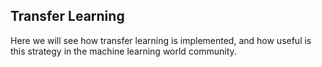 ## Transfer Learning

Here we will see how transfer learning is implemented, and how useful is this strategy in the machine learning world community.
